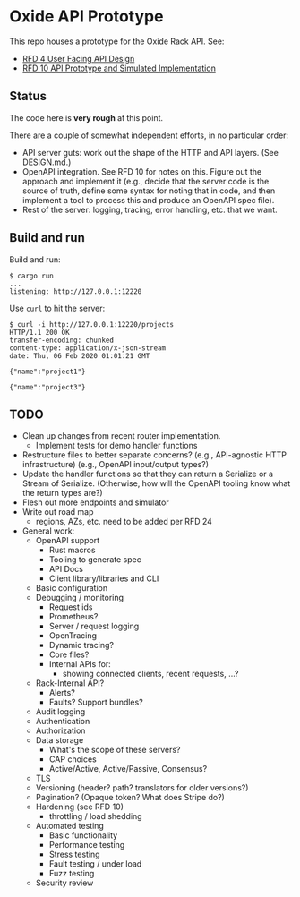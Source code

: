 # Oxide API Prototype

This repo houses a prototype for the Oxide Rack API.  See:

- [RFD 4 User Facing API Design](https://github.com/oxidecomputer/rfd/tree/master/rfd/0004)
- [RFD 10 API Prototype and Simulated Implementation](https://github.com/oxidecomputer/rfd/tree/master/rfd/0010)

## Status

The code here is **very rough** at this point.

There are a couple of somewhat independent efforts, in no particular order:

- API server guts: work out the shape of the HTTP and API layers.  (See
  DESIGN.md.)
- OpenAPI integration.  See RFD 10 for notes on this.  Figure out the approach
  and implement it (e.g., decide that the server code is the source of truth,
  define some syntax for noting that in code, and then implement a tool to
  process this and produce an OpenAPI spec file).
- Rest of the server: logging, tracing, error handling, etc. that we want.

## Build and run

Build and run:

    $ cargo run
    ...
    listening: http://127.0.0.1:12220

Use `curl` to hit the server:

    $ curl -i http://127.0.0.1:12220/projects
    HTTP/1.1 200 OK
    transfer-encoding: chunked
    content-type: application/x-json-stream
    date: Thu, 06 Feb 2020 01:01:21 GMT

    {"name":"project1"}

    {"name":"project3"}

## TODO

- Clean up changes from recent router implementation.
  - Implement tests for demo handler functions
- Restructure files to better separate concerns?
  (e.g., API-agnostic HTTP infrastructure)
  (e.g., OpenAPI input/output types?)
- Update the handler functions so that they can return a Serialize or a Stream
  of Serialize.  (Otherwise, how will the OpenAPI tooling know what the return
  types are?)
- Flesh out more endpoints and simulator
- Write out road map
  - regions, AZs, etc. need to be added per RFD 24
- General work:
  - OpenAPI support
    - Rust macros
    - Tooling to generate spec
    - API Docs
    - Client library/libraries and CLI
  - Basic configuration
  - Debugging / monitoring
    - Request ids
    - Prometheus?
    - Server / request logging
    - OpenTracing
    - Dynamic tracing?
    - Core files?
    - Internal APIs for:
      - showing connected clients, recent requests, ...?
  - Rack-Internal API?
    - Alerts?
    - Faults?  Support bundles?
  - Audit logging
  - Authentication
  - Authorization
  - Data storage
    - What's the scope of these servers?
    - CAP choices
    - Active/Active, Active/Passive, Consensus?
  - TLS
  - Versioning (header? path? translators for older versions?)
  - Pagination? (Opaque token?  What does Stripe do?)
  - Hardening (see RFD 10)
    - throttling / load shedding
  - Automated testing
    - Basic functionality
    - Performance testing
    - Stress testing
    - Fault testing / under load
    - Fuzz testing
  - Security review
